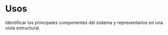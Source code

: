 # Usos
Identificar los principales componentes del sistema y representarlos en una vista estructural.